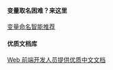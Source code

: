 #### 变量取名困难？来这里

[变量命名智能推荐](https://unbug.github.io/codelf/ "变量命名智能推荐")

#### 优质文档库

[Web 前端开发人员提供优质中文文档](www.docschina.org "Web 前端开发人员提供优质中文文档")
